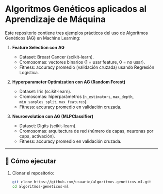 # Algoritmos Genéticos aplicados al Aprendizaje de Máquina

Este repositorio contiene tres ejemplos prácticos del uso de Algoritmos Genéticos (AG) en Machine Learning:

1. **Feature Selection con AG**  
   - Dataset: Breast Cancer (scikit-learn).  
   - Cromosomas: vectores binarios (1 = usar feature, 0 = no usar).  
   - Fitness: accuracy promedio (validación cruzada) usando Regresión Logística.  

2. **Hyperparameter Optimization con AG (Random Forest)**  
   - Dataset: Iris (scikit-learn).  
   - Cromosomas: hiperparámetros (`n_estimators`, `max_depth`, `min_samples_split`, `max_features`).  
   - Fitness: accuracy promedio en validación cruzada.  

3. **Neuroevolution con AG (MLPClassifier)**  
   - Dataset: Digits (scikit-learn).  
   - Cromosomas: arquitectura de red (número de capas, neuronas por capa, activación).  
   - Fitness: accuracy promedio en validación cruzada.  

---

## 🚀 Cómo ejecutar

1. Clonar el repositorio:
   ```bash
   git clone https://github.com/usuario/algoritmos-geneticos-ml.git
   cd algoritmos-geneticos-ml

